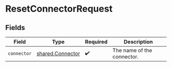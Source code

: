 # ResetConnectorRequest


## Fields

| Field                                                | Type                                                 | Required                                             | Description                                          |
| ---------------------------------------------------- | ---------------------------------------------------- | ---------------------------------------------------- | ---------------------------------------------------- |
| `connector`                                          | [shared.Connector](../../models/shared/connector.md) | :heavy_check_mark:                                   | The name of the connector.                           |
